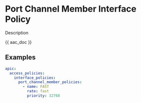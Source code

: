 # Port Channel Member Interface Policy

Description

{{ aac_doc }}
## Examples

```yaml
apic:
  access_policies:
    interface_policies:
      port_channel_member_policies:
        - name: FAST
          rate: fast
          priority: 32768
```
